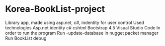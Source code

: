 # Korea-BookList-project
Library app, made using asp.net, c#, indentity for user control
Used technologies
Asp.net
identity
c#
cshtml
Bootstrap 4.5
Visual Studio Code
In order to run the program
Run -update-database in nugget packet manager
Run BookList debug
